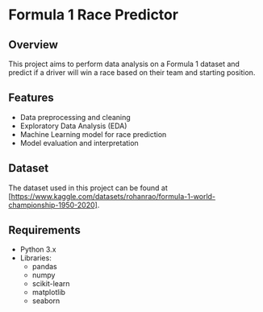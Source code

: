 # Formula 1 Race Predictor

## Overview
This project aims to perform data analysis on a Formula 1 dataset and predict if a driver will win a race based on their team and starting position.

## Features
- Data preprocessing and cleaning
- Exploratory Data Analysis (EDA)
- Machine Learning model for race prediction
- Model evaluation and interpretation

## Dataset
The dataset used in this project can be found at [https://www.kaggle.com/datasets/rohanrao/formula-1-world-championship-1950-2020].

## Requirements
- Python 3.x
- Libraries:
  - pandas
  - numpy
  - scikit-learn
  - matplotlib
  - seaborn
